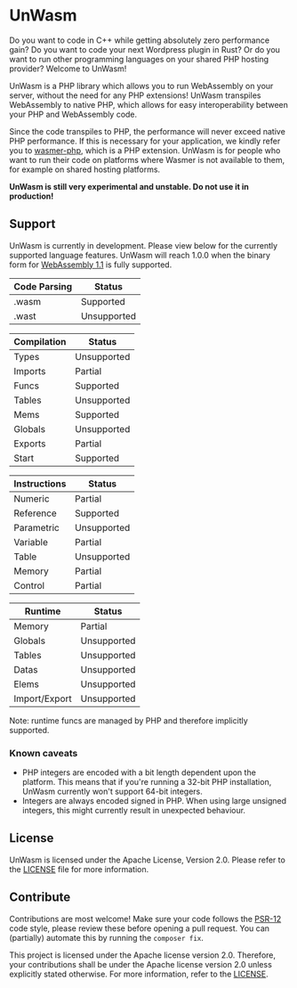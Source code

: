 # UnWasm
Do you want to code in C++ while getting absolutely zero performance gain? Do
you want to code your next Wordpress plugin in Rust? Or do you want to run other
programming languages on your shared PHP hosting provider? Welcome to UnWasm!

UnWasm is a PHP library which allows you to run WebAssembly on your server,
without the need for any PHP extensions! UnWasm transpiles WebAssembly to native
PHP, which allows for easy interoperability between your PHP and WebAssembly
code.

Since the code transpiles to PHP, the performance will never exceed native PHP
performance. If this is necessary for your application, we kindly refer you to
[wasmer-php](https://github.com/wasmerio/wasmer-php/), which is a PHP extension.
UnWasm is for people who want to run their code on platforms where Wasmer is not
available to them, for example on shared hosting platforms.

**UnWasm is still very experimental and unstable. Do not use it in production!**

## Support
UnWasm is currently in development. Please view below for the currently
supported language features. UnWasm will reach 1.0.0 when the binary form for
[WebAssembly 1.1](https://webassembly.github.io/spec/core/binary/index.html) is
fully supported. 

| Code Parsing   | Status      |
| -------------- | ----------- |
| .wasm          | Supported   |
| .wast          | Unsupported |

| Compilation    | Status      |
| -------------- | ----------- |
| Types          | Unsupported |
| Imports        | Partial     |
| Funcs          | Supported   |
| Tables         | Unsupported |
| Mems           | Supported   |
| Globals        | Unsupported |
| Exports        | Partial     |
| Start          | Supported   |

| Instructions   | Status      |
| -------------- | ----------- |
| Numeric        | Partial     |
| Reference      | Supported   |
| Parametric     | Unsupported |
| Variable       | Partial     |
| Table          | Unsupported |
| Memory         | Partial     |
| Control        | Partial     |

| Runtime        | Status      |
| -------------- | ----------- |
| Memory         | Partial     |
| Globals        | Unsupported |
| Tables         | Unsupported |
| Datas          | Unsupported |
| Elems          | Unsupported |
| Import/Export  | Unsupported |

Note: runtime funcs are managed by PHP and therefore implicitly supported.

### Known caveats
* PHP integers are encoded with a bit length dependent upon the platform. This
  means that if you're running a 32-bit PHP installation, UnWasm currently won't
  support 64-bit integers.
* Integers are always encoded signed in PHP. When using large unsigned
  integers, this might currently result in unexpected behaviour.

## License
UnWasm is licensed under the Apache License, Version 2.0. Please refer to the
[LICENSE](LICENSE) file for more information.

## Contribute
Contributions are most welcome! Make sure your code follows the
[PSR-12](https://www.php-fig.org/psr/psr-12/) code style, please review these
before opening a pull request. You can (partially) automate this by running the
`composer fix`.

This project is licensed under the Apache license version 2.0. Therefore, your
contributions shall be under the Apache license version 2.0 unless explicitly
stated otherwise. For more information, refer to the [LICENSE](LICENSE).
